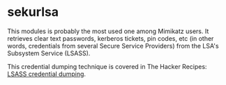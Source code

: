 # sekurlsa

This modules is probably the most used one among Mimikatz users. It retrieves clear text passwords, kerberos tickets, pin codes, etc (in other words, credentials from several Secure Service Providers) from the LSA's Subsystem Service (LSASS).

This credential dumping technique is covered in The Hacker Recipes: [LSASS credential dumping](https://www.thehacker.recipes/ad/movement/credentials/dumping/lsass).
